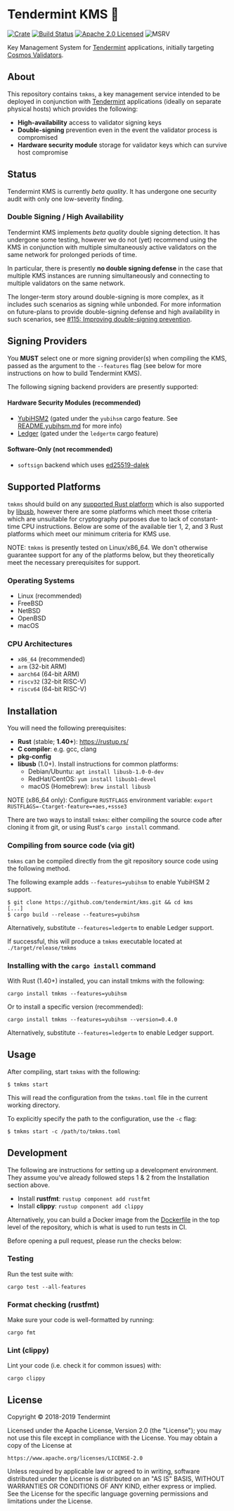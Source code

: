 # Tendermint KMS 🔐

[![Crate][crate-image]][crate-link]
[![Build Status][build-image]][build-link]
[![Apache 2.0 Licensed][license-image]][license-link]
![MSRV][rustc-image]

Key Management System for [Tendermint] applications, initially targeting
[Cosmos Validators].

## About

This repository contains `tmkms`, a key management service intended to be deployed
in conjunction with [Tendermint] applications (ideally on separate physical hosts)
which provides the following:

- **High-availability** access to validator signing keys
- **Double-signing** prevention even in the event the validator process is compromised
- **Hardware security module** storage for validator keys which can survive host compromise

## Status

Tendermint KMS is currently *beta quality*. It has undergone one security audit
with only one low-severity finding.

### Double Signing / High Availability

Tendermint KMS implements *beta quality* double signing detection.
It has undergone some testing, however we do not (yet) recommend using the KMS
in conjunction with multiple simultaneously active validators on the same
network for prolonged periods of time.

In particular, there is presently **no double signing defense** in the case
that multiple KMS instances are running simultaneously and connecting to
multiple validators on the same network.

The longer-term story around double-signing is more complex, as it includes
such scenarios as signing while unbonded. For more information on future-plans
to provide double-signing defense and high availability in such scenarios,
see [#115: Improving double-signing prevention](https://github.com/tendermint/kms/issues/115).

## Signing Providers

You **MUST** select one or more signing provider(s) when compiling the KMS,
passed as the argument to the `--features` flag (see below for more
instructions on how to build Tendermint KMS).

The following signing backend providers are presently supported:

#### Hardware Security Modules (recommended)

- [YubiHSM2] (gated under the `yubihsm` cargo feature. See [README.yubihsm.md][yubihsm2] for more info)
- [Ledger] (gated under the `ledgertm` cargo feature)

#### Software-Only (not recommended)

- `softsign` backend which uses [ed25519-dalek]

## Supported Platforms

`tmkms` should build on any [supported Rust platform] which is also supported
by [libusb], however there are some platforms which meet those criteria which
are unsuitable for cryptography purposes due to lack of constant-time CPU
instructions. Below are some of the available tier 1, 2, and 3 Rust platforms
which meet our minimum criteria for KMS use.

NOTE: `tmkms` is presently tested on Linux/x86_64. We don't otherwise guarantee
support for any of the platforms below, but they theoretically meet the necessary
prerequisites for support.

### Operating Systems

- Linux (recommended)
- FreeBSD
- NetBSD
- OpenBSD
- macOS

### CPU Architectures

- `x86_64` (recommended)
- `arm` (32-bit ARM)
- `aarch64` (64-bit ARM)
- `riscv32` (32-bit RISC-V)
- `riscv64` (64-bit RISC-V)

## Installation

You will need the following prerequisites:

- **Rust** (stable; **1.40+**): https://rustup.rs/
- **C compiler**: e.g. gcc, clang
- **pkg-config**
- **libusb** (1.0+). Install instructions for common platforms:
  - Debian/Ubuntu: `apt install libusb-1.0-0-dev`
  - RedHat/CentOS: `yum install libusb1-devel`
  - macOS (Homebrew): `brew install libusb`

NOTE (x86_64 only): Configure `RUSTFLAGS` environment variable:
`export RUSTFLAGS=-Ctarget-feature=+aes,+ssse3`

There are two ways to install `tmkms`: either compiling the source code after
cloning it from git, or using Rust's `cargo install` command.

### Compiling from source code (via git)

`tmkms` can be compiled directly from the git repository source code using the
following method.

The following example adds `--features=yubihsm` to enable YubiHSM 2 support.

```
$ git clone https://github.com/tendermint/kms.git && cd kms
[...]
$ cargo build --release --features=yubihsm
```

Alternatively, substitute `--features=ledgertm` to enable Ledger support.

If successful, this will produce a `tmkms` executable located at
`./target/release/tmkms`

### Installing with the `cargo install` command

With Rust (1.40+) installed, you can install tmkms with the following:

```
cargo install tmkms --features=yubihsm
```

Or to install a specific version (recommended):

```
cargo install tmkms --features=yubihsm --version=0.4.0
```

Alternatively, substitute `--features=ledgertm` to enable Ledger support.

## Usage

After compiling, start `tmkms` with the following:


```
$ tmkms start
```

This will read the configuration from the `tmkms.toml` file in the current
working directory.

To explicitly specify the path to the configuration, use the `-c` flag:

```
$ tmkms start -c /path/to/tmkms.toml
```

## Development

The following are instructions for setting up a development environment.
They assume you've already followed steps 1 & 2 from the Installation
section above.

- Install **rustfmt**: `rustup component add rustfmt`
- Install **clippy**: `rustup component add clippy`

Alternatively, you can build a Docker image from the [Dockerfile] in the top
level of the repository, which is what is used to run tests in CI.

Before opening a pull request, please run the checks below:

### Testing

Run the test suite with:

```
cargo test --all-features
```

### Format checking (rustfmt)

Make sure your code is well-formatted by running:

```
cargo fmt
```

### Lint (clippy)

Lint your code (i.e. check it for common issues) with:

```
cargo clippy
```

## License

Copyright © 2018-2019 Tendermint

Licensed under the Apache License, Version 2.0 (the "License");
you may not use this file except in compliance with the License.
You may obtain a copy of the License at

    https://www.apache.org/licenses/LICENSE-2.0

Unless required by applicable law or agreed to in writing, software
distributed under the License is distributed on an "AS IS" BASIS,
WITHOUT WARRANTIES OR CONDITIONS OF ANY KIND, either express or implied.
See the License for the specific language governing permissions and
limitations under the License.

[//]: # (badges)

[crate-image]: https://img.shields.io/crates/v/tmkms.svg
[crate-link]: https://crates.io/crates/tmkms
[build-image]: https://circleci.com/gh/tendermint/kms.svg?style=shield
[build-link]: https://circleci.com/gh/tendermint/kms
[license-image]: https://img.shields.io/badge/license-Apache2.0-blue.svg
[license-link]: https://github.com/tendermint/kms/blob/master/LICENSE
[rustc-image]: https://img.shields.io/badge/rustc-1.40+-blue.svg

[//]: # (general links)

[Tendermint]: https://tendermint.com/
[Cosmos Validators]: https://cosmos.network/docs/gaia/validators/validator-faq.html
[YubiHSM2]: https://github.com/tendermint/kms/blob/master/README.yubihsm.md
[Ledger]: https://www.ledger.com/
[ed25519-dalek]: https://github.com/dalek-cryptography/ed25519-dalek
[supported Rust platform]: https://forge.rust-lang.org/platform-support.html
[libusb]: https://libusb.info/
[Dockerfile]: https://github.com/tendermint/kms/blob/master/Dockerfile
